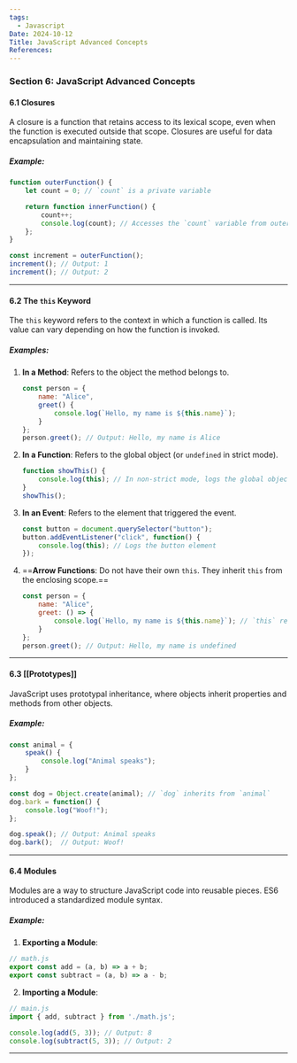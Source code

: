 ```yaml
---
tags:
  - Javascript
Date: 2024-10-12
Title: JavaScript Advanced Concepts
References:
---
```

### Section 6: **JavaScript Advanced Concepts**

#### 6.1 Closures

A closure is a function that retains access to its lexical scope, even when the function is executed outside that scope. Closures are useful for data encapsulation and maintaining state.

##### Example:
```javascript
function outerFunction() {
    let count = 0; // `count` is a private variable

    return function innerFunction() {
        count++;
        console.log(count); // Accesses the `count` variable from outerFunction's scope
    };
}

const increment = outerFunction();
increment(); // Output: 1
increment(); // Output: 2
```


---

#### 6.2 The `this` Keyword

The `this` keyword refers to the context in which a function is called. Its value can vary depending on how the function is invoked.

##### Examples:
1. **In a Method**: Refers to the object the method belongs to.
   ```javascript
   const person = {
       name: "Alice",
       greet() {
           console.log(`Hello, my name is ${this.name}`);
       }
   };
   person.greet(); // Output: Hello, my name is Alice
   ```

2. **In a Function**: Refers to the global object (or `undefined` in strict mode).
   ```javascript
   function showThis() {
       console.log(this); // In non-strict mode, logs the global object
   }
   showThis();
   ```

3. **In an Event**: Refers to the element that triggered the event.
   ```javascript
   const button = document.querySelector("button");
   button.addEventListener("click", function() {
       console.log(this); // Logs the button element
   });
   ```

4. ==**Arrow Functions**: Do not have their own `this`. They inherit `this` from the enclosing scope.==
   ```javascript
   const person = {
       name: "Alice",
       greet: () => {
           console.log(`Hello, my name is ${this.name}`); // `this` refers to the global scope
       }
   };
   person.greet(); // Output: Hello, my name is undefined
   ```


---

#### 6.3 [[Prototypes]]

JavaScript uses prototypal inheritance, where objects inherit properties and methods from other objects.

##### Example:
```javascript
const animal = {
    speak() {
        console.log("Animal speaks");
    }
};

const dog = Object.create(animal); // `dog` inherits from `animal`
dog.bark = function() {
    console.log("Woof!");
};

dog.speak(); // Output: Animal speaks
dog.bark();  // Output: Woof!
```

---

#### 6.4 Modules

Modules are a way to structure JavaScript code into reusable pieces. ES6 introduced a standardized module syntax.

##### Example:
1. **Exporting a Module**:
```javascript
// math.js
export const add = (a, b) => a + b;
export const subtract = (a, b) => a - b;
```

2. **Importing a Module**:
```javascript
// main.js
import { add, subtract } from './math.js';

console.log(add(5, 3)); // Output: 8
console.log(subtract(5, 3)); // Output: 2
```


---
